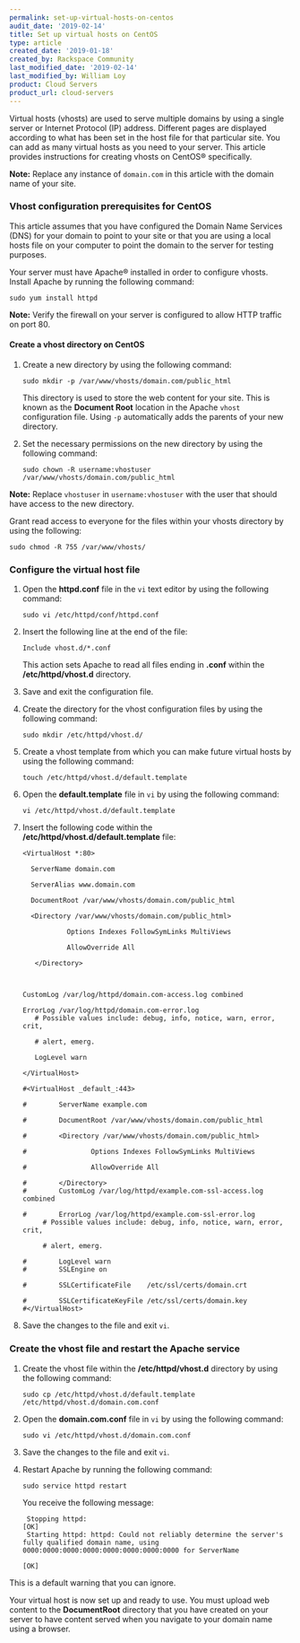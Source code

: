```yaml
---
permalink: set-up-virtual-hosts-on-centos
audit_date: '2019-02-14'
title: Set up virtual hosts on CentOS
type: article
created_date: '2019-01-18'
created_by: Rackspace Community 
last_modified_date: '2019-02-14'
last_modified_by: William Loy
product: Cloud Servers
product_url: cloud-servers
---
```


Virtual hosts (vhosts) are used to serve multiple domains by using a single server or Internet Protocol (IP) address. Different pages are displayed according to what has been set in the host file for that particular site. You can add as many virtual hosts as you need to your server. This article provides instructions for creating vhosts on CentOS&reg; specifically.

**Note:** Replace any instance of `domain.com` in this article with the domain name of your site.

### Vhost configuration prerequisites for CentOS

This article assumes that you have configured the Domain Name Services (DNS) for your domain to point to your site or that you are using a local hosts file on your computer to point the domain to the server for testing purposes.

Your server must have Apache&reg; installed in order to configure vhosts. Install Apache by running the following command:

    sudo yum install httpd

**Note:** Verify the firewall on your server is configured to allow HTTP traffic on port 80.

#### Create a vhost directory on CentOS

1. Create a new directory by using the following command:

       sudo mkdir -p /var/www/vhosts/domain.com/public_html

   This directory is used to store the web content for your site. This is known as the **Document Root** location in the Apache `vhost` configuration file. Using `-p` automatically adds the parents of your new directory.

2. Set the necessary permissions on the new directory by using the following command:

       sudo chown -R username:vhostuser /var/www/vhosts/domain.com/public_html

  **Note:** Replace `vhostuser` in `username:vhostuser` with the user that should have access to the new directory.

  Grant read access to everyone for the files within your vhosts directory by using the following:

    sudo chmod -R 755 /var/www/vhosts/

### Configure the virtual host file

1. Open the **httpd.conf** file in the `vi` text editor by using the following command:

       sudo vi /etc/httpd/conf/httpd.conf

2. Insert the following line at the end of the file:

      `Include vhost.d/*.conf`

   This action sets Apache to read all files ending in **.conf** within the **/etc/httpd/vhost.d** directory.

3. Save and exit the configuration file.

4. Create the directory for the vhost configuration files by using the following command:

       sudo mkdir /etc/httpd/vhost.d/

5. Create a vhost template from which you can make future virtual hosts by using the following command:

       touch /etc/httpd/vhost.d/default.template

6. Open the **default.template** file in `vi` by using the following command:

       vi /etc/httpd/vhost.d/default.template

7. Insert the following code within the **/etc/httpd/vhost.d/default.template** file:

       <VirtualHost *:80>

         ServerName domain.com

         ServerAlias www.domain.com

         DocumentRoot /var/www/vhosts/domain.com/public_html

         <Directory /var/www/vhosts/domain.com/public_html>

                  Options Indexes FollowSymLinks MultiViews

                  AllowOverride All

          </Directory>



       CustomLog /var/log/httpd/domain.com-access.log combined

       ErrorLog /var/log/httpd/domain.com-error.log
          # Possible values include: debug, info, notice, warn, error, crit,

          # alert, emerg.

          LogLevel warn

       </VirtualHost>

       #<VirtualHost _default_:443>

       #        ServerName example.com

       #        DocumentRoot /var/www/vhosts/domain.com/public_html

       #        <Directory /var/www/vhosts/domain.com/public_html>

       #                Options Indexes FollowSymLinks MultiViews

       #                AllowOverride All

       #        </Directory>
       #        CustomLog /var/log/httpd/example.com-ssl-access.log combined

       #        ErrorLog /var/log/httpd/example.com-ssl-error.log
            # Possible values include: debug, info, notice, warn, error, crit,

            # alert, emerg.

       #        LogLevel warn
       #        SSLEngine on

       #        SSLCertificateFile    /etc/ssl/certs/domain.crt

       #        SSLCertificateKeyFile /etc/ssl/certs/domain.key
       #</VirtualHost>

8. Save the changes to the file and exit `vi`.

### Create the vhost file and restart the Apache service

1. Create the vhost file within the **/etc/httpd/vhost.d** directory by using the following command:

       sudo cp /etc/httpd/vhost.d/default.template /etc/httpd/vhost.d/domain.com.conf

2. Open the **domain.com.conf** file in `vi` by using the following command:

       sudo vi /etc/httpd/vhost.d/domain.com.conf

3. Save the changes to the file and exit `vi`.

4. Restart Apache by running the following command:

       sudo service httpd restart

   You receive the following message:

        Stopping httpd:                                                                                                [OK]
        Starting httpd: httpd: Could not reliably determine the server's fully qualified domain name, using 0000:0000:0000:0000:0000:0000:0000:0000 for ServerName
                                                                                                                       [OK]
This is a default warning that you can ignore.

Your virtual host is now set up and ready to use. You must upload web content to the **DocumentRoot** directory that you have created on your server to have content served when you navigate to your domain name using a browser.


